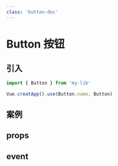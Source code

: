 ```yaml
---
class: 'button-doc'
---
```

# Button 按钮

## 引入

```javascript
import { Button } from 'my-lib'

Vue.creatApp().use(Button.name, Button)
```

## 案例

<demo-wrapper
  src="src/packages/button/demo"
/>

## props

## event
